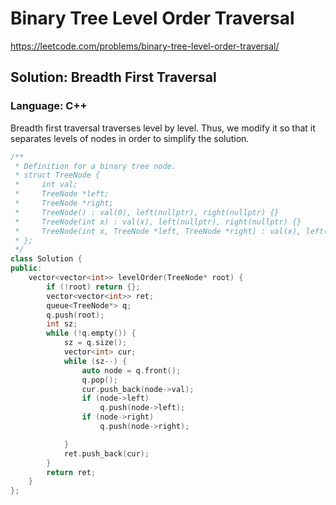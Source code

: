 # Binary Tree Level Order Traversal
https://leetcode.com/problems/binary-tree-level-order-traversal/

## Solution: Breadth First Traversal
### Language: C++

Breadth first traversal traverses level by level. Thus, we modify it so that it separates levels of nodes in order to simplify the solution.

```C++
/**
 * Definition for a binary tree node.
 * struct TreeNode {
 *     int val;
 *     TreeNode *left;
 *     TreeNode *right;
 *     TreeNode() : val(0), left(nullptr), right(nullptr) {}
 *     TreeNode(int x) : val(x), left(nullptr), right(nullptr) {}
 *     TreeNode(int x, TreeNode *left, TreeNode *right) : val(x), left(left), right(right) {}
 * };
 */
class Solution {
public:
    vector<vector<int>> levelOrder(TreeNode* root) {
        if (!root) return {};
        vector<vector<int>> ret;
        queue<TreeNode*> q;
        q.push(root);
        int sz;
        while (!q.empty()) {
            sz = q.size();
            vector<int> cur;
            while (sz--) {
                auto node = q.front();
                q.pop();
                cur.push_back(node->val);
                if (node->left)
                    q.push(node->left);
                if (node->right)
                    q.push(node->right);

            }
            ret.push_back(cur);
        }
        return ret;
    }
};
```

